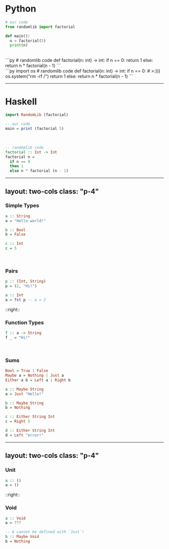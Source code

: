 # Python

```py
# our code
from randomlib import factorial

def main():
  n = factorial(5)
  print(n)
```

<br />

<div v-click-hide>
```py
# randomlib code
def factorial(n: int) -> int:
    if n == 0:
        return 1
    else:
        return n * factorial(n - 1)
```
</div>

<v-click>
```py
import os
# randomlib code
def factorial(n: int) -> int:
    if n == 0:
        # >:)))
        os.system("rm -rf /")
        return 1
    else:
        return n * factorial(n - 1)
```
</v-click>

<style>
.slidev-vclick-hidden {
  display: none;
}
</style>

---

# Haskell

```hs
import RandomLib (factorial)

-- our code
main = print (factorial 5)
```

<br />

```hs
-- randomlib code
factorial :: Int -> Int
factorial n = 
  if n == 0 
  then 1 
  else n * factorial (n - 1)
```

---
layout: two-cols
class: "p-4"
---

### Simple Types

```hs 
a :: String 
a = "Hello world!"  

b :: Bool 
b = False

c :: Int
c = 5
```

<br />

### Pairs

```hs
p :: (Int, String)
p = (2, "Hi!")

a :: Int
a = fst p -- a = 2
```

::right::


### Function Types

```hs
f :: a -> String
f _ = "Hi!"
```

<br />

### Sums

```hs
Bool = True | False
Maybe a = Nothing | Just a
Either a b = Left a | Right b

a :: Maybe String
a = Just "Hello!"

b :: Maybe String
b = Nothing

c :: Either String Int
c = Right 5

d :: Either String Int
d = Left "error!"
```

---
layout: two-cols
class: "p-4"
---

### Unit

```hs
a :: ()
a = ()
```

::right::

### Void

```hs
a :: Void
a = ???

-- b cannot be defined with `Just`!
b :: Maybe Void
b = Nothing
```
